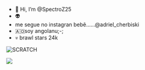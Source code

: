 - 👋 Hi, I’m @SpectroZ25
- 👽
- me segue no instagran bebẽ......@adriel_cherbiski
- 🇦🇴soy angolanu;-;
- 💀 brawl stars 24k 


![SCRATCH](https://img.shields.io/badge/Scratch-4D97FF?style=for-the-badge&logo=Scratch&logoColor=white)
<!---https://img.shields.io/badge/Java-ED8B00?style=for-the-badge&logo=java&logoColor=white
SpectroZ25/SpectroZ25 is a ✨ special ✨ repository because its `README.md` (this file) appears on your GitHub profile.
You can click the Preview linkhttps://img.shields.io/badge/JavaScript-323330?style=for-the-badge&logo=javascript&logoColor=F7DF1E to take a look at your changes.
--->
<img src="https://img.shields.io/badge/JavaScript-323330?style=for-the-badge&logo=javascript&logoColor=F7DF1E">
